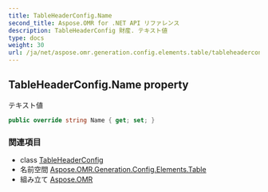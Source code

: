 ```yaml
---
title: TableHeaderConfig.Name
second_title: Aspose.OMR for .NET API リファレンス
description: TableHeaderConfig 財産. テキスト値
type: docs
weight: 30
url: /ja/net/aspose.omr.generation.config.elements.table/tableheaderconfig/name/
---
```

## TableHeaderConfig.Name property

テキスト値

```csharp
public override string Name { get; set; }
```

### 関連項目

* class [TableHeaderConfig](../)
* 名前空間 [Aspose.OMR.Generation.Config.Elements.Table](../../tableheaderconfig/)
* 組み立て [Aspose.OMR](../../../)


